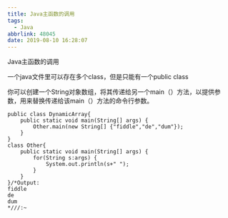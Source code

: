 ```yaml
---
title: Java主函数的调用
tags:
  - Java
abbrlink: 48045
date: 2019-08-10 16:28:07
---
```

Java主函数的调用
<!--more-->
一个java文件里可以存在多个class，但是只能有一个public class

你可以创建一个String对象数组，将其传递给另一个main（）方法，以提供参数，用来替换传递给该main（）方法的命令行参数。

```
public class DynamicArray{
	public static void main(String[] args) {
		Other.main(new String[] {"fiddle","de","dum"});
	}
}
class Other{
	public static void main(String[] args) {
		for(String s:args) {
			System.out.println(s+" ");
		}
	}
}/*Output:
fiddle 
de 
dum 
*///:~
```